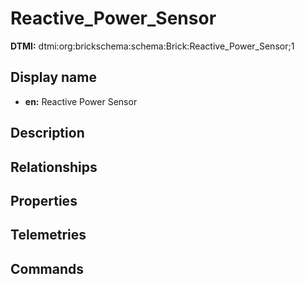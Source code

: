 # Reactive_Power_Sensor
**DTMI:** dtmi:org:brickschema:schema:Brick:Reactive_Power_Sensor;1
## Display name
- **en:** Reactive Power Sensor
## Description
## Relationships
## Properties
## Telemetries
## Commands

